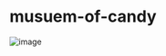 # musuem-of-candy
![image](https://user-images.githubusercontent.com/115342968/204377309-d728517f-e6fe-4d56-a44f-77830db84bd9.png)
